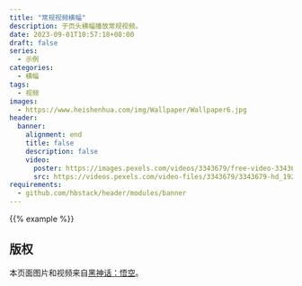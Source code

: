 ```yaml
---
title: "常规视频横幅"
description: 于页头横幅播放常规视频。
date: 2023-09-01T10:57:18+08:00
draft: false
series:
  - 示例
categories:
  - 横幅
tags:
  - 视频
images:
  - https://www.heishenhua.com/img/Wallpaper/Wallpaper6.jpg
header:
  banner:
    alignment: end
    title: false
    description: false
    video:
      poster: https://images.pexels.com/videos/3343679/free-video-3343679.jpg?auto=compress&cs=tinysrgb&w=600
      src: https://videos.pexels.com/video-files/3343679/3343679-hd_1920_1080_30fps.mp4
requirements:
  - github.com/hbstack/header/modules/banner
---
```


{{% example %}}

## 版权

本页面图片和视频来自[黑神话：悟空](https://heishenhua.com/)。
